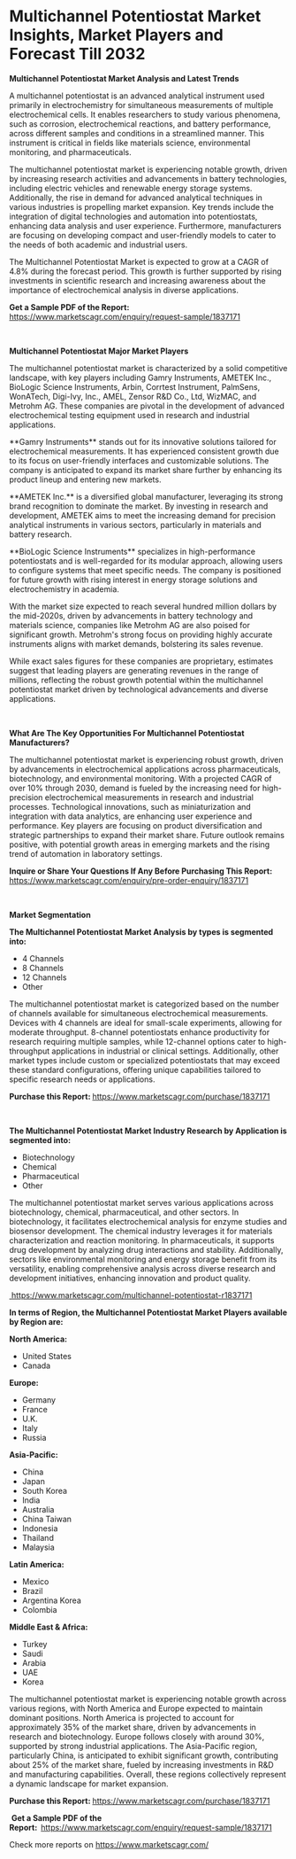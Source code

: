 <p><h1>Multichannel Potentiostat Market Insights, Market Players and Forecast Till 2032</h1></p><p><strong>Multichannel Potentiostat Market Analysis and Latest Trends</strong></p>
<p><p>A multichannel potentiostat is an advanced analytical instrument used primarily in electrochemistry for simultaneous measurements of multiple electrochemical cells. It enables researchers to study various phenomena, such as corrosion, electrochemical reactions, and battery performance, across different samples and conditions in a streamlined manner. This instrument is critical in fields like materials science, environmental monitoring, and pharmaceuticals.</p><p>The multichannel potentiostat market is experiencing notable growth, driven by increasing research activities and advancements in battery technologies, including electric vehicles and renewable energy storage systems. Additionally, the rise in demand for advanced analytical techniques in various industries is propelling market expansion. Key trends include the integration of digital technologies and automation into potentiostats, enhancing data analysis and user experience. Furthermore, manufacturers are focusing on developing compact and user-friendly models to cater to the needs of both academic and industrial users. </p><p>The Multichannel Potentiostat Market is expected to grow at a CAGR of 4.8% during the forecast period. This growth is further supported by rising investments in scientific research and increasing awareness about the importance of electrochemical analysis in diverse applications.</p></p>
<p><strong>Get a Sample PDF of the Report:&nbsp;</strong> <a href="https://www.marketscagr.com/enquiry/request-sample/1837171?utm_campaign=3195&utm_medium=2&utm_source=Github&utm_content=ia&utm_term=11042025&utm_id=multichannel-potentiostat">https://www.marketscagr.com/enquiry/request-sample/1837171</a></p>
<p>&nbsp;</p>
<p><strong>Multichannel Potentiostat Major Market Players</strong></p>
<p><p>The multichannel potentiostat market is characterized by a solid competitive landscape, with key players including Gamry Instruments, AMETEK Inc., BioLogic Science Instruments, Arbin, Corrtest Instrument, PalmSens, WonATech, Digi-Ivy, Inc., AMEL, Zensor R&D Co., Ltd, WizMAC, and Metrohm AG. These companies are pivotal in the development of advanced electrochemical testing equipment used in research and industrial applications.</p><p>**Gamry Instruments** stands out for its innovative solutions tailored for electrochemical measurements. It has experienced consistent growth due to its focus on user-friendly interfaces and customizable solutions. The company is anticipated to expand its market share further by enhancing its product lineup and entering new markets.</p><p>**AMETEK Inc.** is a diversified global manufacturer, leveraging its strong brand recognition to dominate the market. By investing in research and development, AMETEK aims to meet the increasing demand for precision analytical instruments in various sectors, particularly in materials and battery research.</p><p>**BioLogic Science Instruments** specializes in high-performance potentiostats and is well-regarded for its modular approach, allowing users to configure systems that meet specific needs. The company is positioned for future growth with rising interest in energy storage solutions and electrochemistry in academia.</p><p>With the market size expected to reach several hundred million dollars by the mid-2020s, driven by advancements in battery technology and materials science, companies like Metrohm AG are also poised for significant growth. Metrohm's strong focus on providing highly accurate instruments aligns with market demands, bolstering its sales revenue.</p><p>While exact sales figures for these companies are proprietary, estimates suggest that leading players are generating revenues in the range of millions, reflecting the robust growth potential within the multichannel potentiostat market driven by technological advancements and diverse applications.</p></p>
<p>&nbsp;</p>
<p><strong>What Are The Key Opportunities For Multichannel Potentiostat Manufacturers?</strong></p>
<p><p>The multichannel potentiostat market is experiencing robust growth, driven by advancements in electrochemical applications across pharmaceuticals, biotechnology, and environmental monitoring. With a projected CAGR of over 10% through 2030, demand is fueled by the increasing need for high-precision electrochemical measurements in research and industrial processes. Technological innovations, such as miniaturization and integration with data analytics, are enhancing user experience and performance. Key players are focusing on product diversification and strategic partnerships to expand their market share. Future outlook remains positive, with potential growth areas in emerging markets and the rising trend of automation in laboratory settings.</p></p>
<p><strong>Inquire or Share Your Questions If Any Before Purchasing This Report:</strong> <a href="https://www.marketscagr.com/enquiry/pre-order-enquiry/1837171?utm_campaign=3195&utm_medium=2&utm_source=Github&utm_content=ia&utm_term=11042025&utm_id=multichannel-potentiostat">https://www.marketscagr.com/enquiry/pre-order-enquiry/1837171</a></p>
<p>&nbsp;</p>
<p><strong>Market Segmentation</strong></p>
<p><strong>The Multichannel Potentiostat Market Analysis by types is segmented into:</strong></p>
<p><ul><li>4 Channels</li><li>8 Channels</li><li>12 Channels</li><li>Other</li></ul></p>
<p><p>The multichannel potentiostat market is categorized based on the number of channels available for simultaneous electrochemical measurements. Devices with 4 channels are ideal for small-scale experiments, allowing for moderate throughput. 8-channel potentiostats enhance productivity for research requiring multiple samples, while 12-channel options cater to high-throughput applications in industrial or clinical settings. Additionally, other market types include custom or specialized potentiostats that may exceed these standard configurations, offering unique capabilities tailored to specific research needs or applications.</p></p>
<p><strong>Purchase this Report:&nbsp;</strong><a href="https://www.marketscagr.com/purchase/1837171?utm_campaign=3195&utm_medium=2&utm_source=Github&utm_content=ia&utm_term=11042025&utm_id=multichannel-potentiostat">https://www.marketscagr.com/purchase/1837171</a></p>
<p>&nbsp;</p>
<p><strong>The Multichannel Potentiostat Market Industry Research by Application is segmented into:</strong></p>
<p><ul><li>Biotechnology</li><li>Chemical</li><li>Pharmaceutical</li><li>Other</li></ul></p>
<p><p>The multichannel potentiostat market serves various applications across biotechnology, chemical, pharmaceutical, and other sectors. In biotechnology, it facilitates electrochemical analysis for enzyme studies and biosensor development. The chemical industry leverages it for materials characterization and reaction monitoring. In pharmaceuticals, it supports drug development by analyzing drug interactions and stability. Additionally, sectors like environmental monitoring and energy storage benefit from its versatility, enabling comprehensive analysis across diverse research and development initiatives, enhancing innovation and product quality.</p></p>
<p><a href="https://www.marketscagr.com/multichannel-potentiostat-r1837171?utm_campaign=3195&utm_medium=2&utm_source=Github&utm_content=ia&utm_term=11042025&utm_id=multichannel-potentiostat">&nbsp;https://www.marketscagr.com/multichannel-potentiostat-r1837171</a></p>
<p><strong>In terms of Region, the Multichannel Potentiostat Market Players available by Region are:</strong></p>
<p>
    <p> <strong> North America: </strong>
        <ul>
            <li>United States</li>
            <li>Canada</li>
        </ul>
        </p> 
    <p> <strong> Europe: </strong>
        <ul>
            <li>Germany</li>
            <li>France</li>
            <li>U.K.</li>
            <li>Italy</li>
            <li>Russia</li>
        </ul>
        </p> 
    <p> <strong> Asia-Pacific: </strong>
        <ul>
            <li>China</li>
            <li>Japan</li>
            <li>South Korea</li>
            <li>India</li>
            <li>Australia</li>
            <li>China Taiwan</li>
            <li>Indonesia</li>
            <li>Thailand</li>
            <li>Malaysia</li>
        </ul>
        </p> 
    <p> <strong> Latin America: </strong>
        <ul>
            <li>Mexico</li>
            <li>Brazil</li>
            <li>Argentina Korea</li>
            <li>Colombia</li>
        </ul>
        </p> 
    <p> <strong> Middle East & Africa: </strong>
        <ul>
            <li>Turkey</li>
            <li>Saudi</li>
            <li>Arabia</li>
            <li>UAE</li>
            <li>Korea</li>
        </ul>
    </p>
    </p>
<p><p>The multichannel potentiostat market is experiencing notable growth across various regions, with North America and Europe expected to maintain dominant positions. North America is projected to account for approximately 35% of the market share, driven by advancements in research and biotechnology. Europe follows closely with around 30%, supported by strong industrial applications. The Asia-Pacific region, particularly China, is anticipated to exhibit significant growth, contributing about 25% of the market share, fueled by increasing investments in R&D and manufacturing capabilities. Overall, these regions collectively represent a dynamic landscape for market expansion.</p></p>
<p><strong>Purchase this Report: </strong><a href="https://www.marketscagr.com/purchase/1837171?utm_campaign=3195&utm_medium=2&utm_source=Github&utm_content=ia&utm_term=11042025&utm_id=multichannel-potentiostat">https://www.marketscagr.com/purchase/1837171</a></p>
<p>&nbsp;<strong>Get a Sample PDF of the Report:&nbsp;&nbsp;</strong><a href="https://www.marketscagr.com/enquiry/request-sample/1837171?utm_campaign=3195&utm_medium=2&utm_source=Github&utm_content=ia&utm_term=11042025&utm_id=multichannel-potentiostat">https://www.marketscagr.com/enquiry/request-sample/1837171</a></p>
<p><strong></strong></p>
<p>Check more reports on <a href="https://www.marketscagr.com/?utm_campaign=3195&utm_medium=2&utm_source=Github&utm_content=ia&utm_term=11042025&utm_id=multichannel-potentiostat">https://www.marketscagr.com/</a></p>